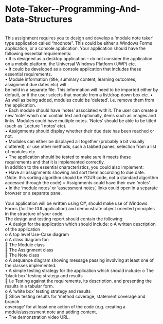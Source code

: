 # Note-Taker--Programming-And-Data-Structures

 </br>
This assignment requires you to design and develop a ‘module note taker’ type application called “modnote”. This could be either a Windows Forms application, or a console application. Your application should have the following essential requirements:
 </br>
• It is designed as a desktop application – do not consider the application on a mobile platform, the Universal Windows Platform (UWP) etc. </br>
• It could be developed as a console application that includes these essential requirements. </br>
• Module information (title, summary content, learning outcomes, assignment due dates etc) will </br>
be held in a separate file. This information will need to be imported either by default, or if the
user selects that module from a list/drop down box etc.
• As well as being added, modules could be ‘deleted’. i.e. remove them from the application. </br>
• Each module should have ‘notes’ associated with it. The user can create a new ‘note’ which can contain text and optionally, items such as images and links. Modules could have multiple notes. ‘Notes’ should be able to be titled (such as ‘Lecture 1 notes’ etc). </br>
• Assignments should display whether their due date has been reached or not. </br>
• Modules can either be displayed all together (probably a bit visually cluttered), or use other
methods, such a tabbed panes, selection from a list of modules etc. </br>
• The application should be tested to make sure it meets these requirements and that it is implemented correctly. </br>
In addition to the essential characteristics, you could also implement: </br>
• Have all assignments showing and sort them according to due date. (Note: this sorting algorithm should be YOUR code, not a standard algorithm accessed through the code)
• Assignments could have their own ‘notes’. </br>
• In the ‘module notes’ or ‘assessment notes’, links could open in a separate browser or a
separate pane. </br>
 
 </br>
Your application will be written using C#, should make use of Windows Forms (for the GUI application) and demonstrate object oriented principles in the structure of your code. </br>
The design and testing report should contain the following: </br>
• A design for the application which should include: o A written description of the application </br>
o A top level Use-Case diagram </br>
o A class diagram for: </br>
􏰀 The Module class </br>
􏰀 The Assignment class </br>
􏰀 The Note class </br>
o A sequence diagram showing message passing involving at least one of the classes implemented. </br>
• A simple testing strategy for the application which should include: o The ‘black box’ testing strategy and results </br>
􏰀 i.e Testing against the requirements, its description, and presenting the results in a tabular form. </br>
o A ‘white box’ testing strategy and results </br>
􏰀 Show testing results for ‘method coverage, statement coverage and branch </br>
coverage’ for at least one action of the code (e.g. creating a module/assessment
note and adding content, </br>
• The demonstration video URL.
